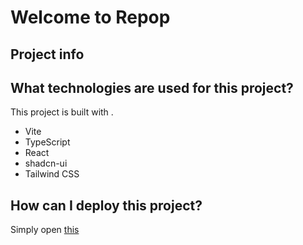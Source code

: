 # Welcome to Repop
## Project info
## What technologies are used for this project?

This project is built with .

- Vite
- TypeScript
- React
- shadcn-ui
- Tailwind CSS

## How can I deploy this project?

Simply open [this](https://lovable.dev/projects/ef9ebd06-2357-4100-82e5-10433a9e12ed)
